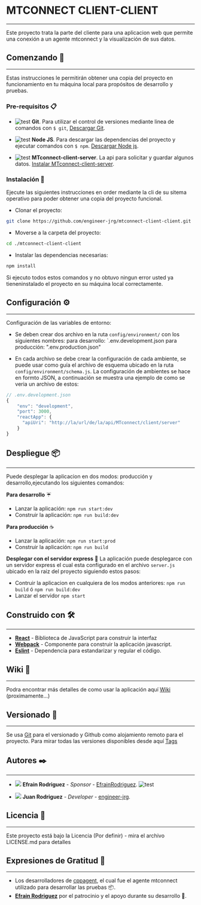 # MTCONNECT CLIENT-CLIENT
---
Este proyecto trata la parte del cliente para una aplicacion web que permite una conexión a un agente mtconnect y la visualización de sus datos.

## Comenzando 🚀
---
Estas instrucciones le permitirán obtener una copia del proyecto en funcionamiento en tu máquina local para propósitos de desarrollo y pruebas.

### Pre-requisitos 📋
  * ![test](https://git-scm.com/favicon.ico) **Git**. Para utilizar el control de versiones mediante linea de comandos con `$ git`, [Descargar Git](https://git-scm.com/downloads).
  
  * ![test](https://nodejs.org/favicon.ico) **Node JS**. Para descargar las dependencias del proyecto y ejecutar comandos con `$ npm`. [Descargar Node js](https://nodejs.org/es/download/).
  
  * ![test](https://github.com/favicon.ico) **MTconnect-client-server**. La api para solicitar y guardar algunos datos. [Instalar MTconnect-client-server](https://github.com/engineer-jrg/mtconnect-client-server).

### Instalación 🔧
Ejecute las siguientes instrucciones en order mediante la cli de su sitema operativo para poder obtener una copia del proyecto funcional.
  * Clonar el proyecto:
  ```sh
  git clone https://github.com/engineer-jrg/mtconnect-client-client.git
  ```
  * Moverse a la carpeta del proyecto:
  ```sh
  cd ./mtconnect-client-client
  ```
  * Instalar las dependencias necesarias:
  ```sh
  npm install
  ```

Si ejecuto todos estos comandos y no obtuvo ningun error usted ya tieneninstalado el proyecto en su máquina local correctamente.

## Configuración ⚙️
---
Configuración de las variables de entorno:
  * Se deben crear dos archivo en la ruta `config/environment/` con los siguientes nombres:
  para desarrollo: `.env.development.json
  para producción: ".env.production.json"

  * En cada archivo se debe crear la configuración de cada ambiente, se puede usar como guía el archivo de esquema ubicado en la ruta `config/environment/schema.js`. La configuración de ambientes se hace en formto JSON, a continuación se muestra una ejemplo de como se veria un archivo de estos:

  ```javascript
  // .env.development.json
  {
      "env": "development",
      "port": 3000,
      "reactApp": {
        "apiUri": "http://la/url/de/la/api/MTconnect/client/server"
      }
  }
  ```

## Despliegue 📦
---
Puede desplegar la aplicacion en dos modos: producción y desarrollo,ejecutando los siguientes comandos:

**Para desarrollo** ☔
  * Lanzar la aplicación:
  `npm run start:dev`
  * Construir la aplicación:
  `npm run build:dev`

**Para producción** ☕
  * Lanzar la aplicación:
  `npm run start:prod`
  * Construir la aplicación:
  `npm run build`

**Desplegar con el servidor express** 🕋
La aplicación puede desplegarce con un servidor express el cual esta configurado en el archivo `server.js` ubicado en la raiz del proyecto siguiendo estos pasos:
  * Contruir la aplicacion en cualquiera de los modos anteriores:
  `npm run build`
  ó
  `npm run build:dev`
  * Lanzar el servidor
  `npm start`

## Construido con 🛠
---
  * [**React**](https://es.reactjs.org/) - Biblioteca de JavaScript para construir la interfaz
  * [**Webpack**](https://webpack.js.org/) - Componente para construir la aplicación javascript.
  *  [**Eslint**](https://eslint.org/) - Dependencia para estandarizar y regular el código.

## Wiki 📖
---
Podra encontrar más detalles de como usar la aplicación aquí [Wiki](https://eslint.org/) (proximamente...)

## Versionado 📌
---
Se usa [Git](https://github.com/) para el versionado y Github como alojamiento remoto para el proyecto. Para mirar todas las versiones disponibles desde aquí [Tags](https://github.com/engineer-jrg/mtconnect-client-client/tags)

## Autores ✒️
---
  * ![](https://avatars3.githubusercontent.com/u/20565331?s=50&u=a2ff3ce90ae29ad6515ab7415993f86b7588f9b9&v=4) **Efrain Rodriguez** - _Sponsor_ - [EfrainRodriguez](https://github.com/EfrainRodriguez). ![test](https://git-scm.com/favicon.ico)
  
  * ![](https://avatars2.githubusercontent.com/u/58745412?s=50&u=6f39dce34dda3cec7ca7eedb6981225e34b46a0a&v=4) **Juan Rodriguez** - _Developer_ - [engineer-jrg](https://github.com/engineer-jrg).
  
## Licencia 📄
---
Este proyecto está bajo la Licencia (Por definir) - mira el archivo LICENSE.md para detalles

## Expresiones de Gratitud 🎁
---
  * Los desarrolladores de [cppagent](https://github.com/mtconnect/cppagent), el cual fue el agente mtconnect utilizado para desarrollar las pruebas 📦.
  * [**Efrain Rodriguez**](https://github.com/EfrainRodriguez) por el patrocinio y el apoyo durante su desarrollo 💪.
